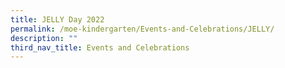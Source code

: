 ```yaml
---
title: JELLY Day 2022
permalink: /moe-kindergarten/Events-and-Celebrations/JELLY/
description: ""
third_nav_title: Events and Celebrations
---
```


